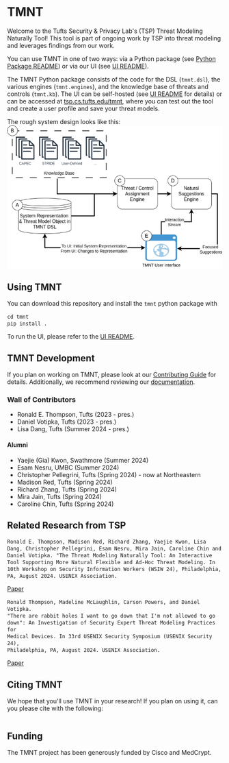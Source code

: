# TMNT

Welcome to the Tufts Security & Privacy Lab's (TSP) Threat Modeling Naturally Tool! This tool is part of ongoing work by TSP into threat modeling and leverages findings from our work.

You can use TMNT in one of two ways: via a Python package (see [Python Package README](tmnt/README.md)) or via our UI (see [UI README](ui/README.md)).

The TMNT Python package consists of the code for the DSL (`tmnt.dsl`), the various engines (`tmnt.engines`), and the knowledge base of threats and controls (`tmnt.kb`). The UI can be self-hosted (see [UI README](ui/README.md) for details) or can be accessed at [tsp.cs.tufts.edu/tmnt](https://tsp.cs.tufts.edu/tmnt), where you can test out the tool and create a user profile and save your threat models.

The rough system design looks like this:
![system design](project/img/TMNT.drawio.png)

## Using TMNT

You can download this repository and install the `tmnt` python package with
```
cd tmnt
pip install .
```

To run the UI, please refer to the [UI README](ui/README.md).

## TMNT Development

If you plan on working on TMNT, please look at our [Contributing Guide](docs/source/contributing.md) for details. Additionally, we recommend reviewing our [documentation](https://tsp.cs.tufts.edu/tmnt).

### Wall of Contributors

- Ronald E. Thompson, Tufts (2023 - pres.)
- Daniel Votipka, Tufts (2023 - pres.)
- Lisa Dang, Tufts (Summer 2024 - pres.)

#### Alumni
- Yaejie (Gia) Kwon, Swathmore (Summer 2024)
- Esam Nesru, UMBC (Summer 2024)
- Christopher Pellegrini, Tufts (Spring 2024) - now at Northeastern
- Madison Red, Tufts (Spring 2024)
- Richard Zhang, Tufts (Spring 2024)
- Mira Jain, Tufts (Spring 2024)
- Caroline Chin, Tufts (Spring 2024)

## Related Research from TSP
```
Ronald E. Thompson, Madison Red, Richard Zhang, Yaejie Kwon, Lisa Dang, Christopher Pellegrini, Esam Nesru, Mira Jain, Caroline Chin and Daniel Votipka. "The Threat Modeling Naturally Tool: An Interactive Tool Supporting More Natural Flexible and Ad-Hoc Threat Modeling. In 10th Workshop on Security Information Workers (WSIW 24), Philadelphia, PA, August 2024. USENIX Association.
```
[Paper](https://security-information-workers.github.io/downloads/wsiw2024-final18.pdf)

```
Ronald Thompson, Madeline McLaughlin, Carson Powers, and Daniel Votipka.
"There are rabbit holes I want to go down that I'm not allowed to go
down": An Investigation of Security Expert Threat Modeling Practices for
Medical Devices. In 33rd USENIX Security Symposium (USENIX Security 24),
Philadelphia, PA, August 2024. USENIX Association.
```
[Paper](https://www.usenix.org/conference/usenixsecurity24/presentation/thompson)



## Citing TMNT
We hope that you'll use TMNT in your research! If you plan on using it, can you please cite with the following:
```
```

## Funding
The TMNT project has been generously funded by Cisco and MedCrypt.
